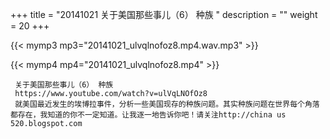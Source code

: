 +++
title = "20141021  关于美国那些事儿（6） 种族 "
description = ""
weight = 20
+++

{{< mymp3 mp3="20141021_ulvqlnofoz8.mp4.wav.mp3" >}}

{{< mymp4 mp4="20141021_ulvqlnofoz8.mp4" >}}

     关于美国那些事儿（6） 种族 
     https://www.youtube.com/watch?v=ulVqLNOfOz8 
     就美国最近发生的埃博拉事件，分析一些美国现存的种族问题。其实种族问题在世界每个角落都存在，我知道的你不一定知道。让我逐一地告诉你吧！请关注http://china us 520.blogspot.com 
